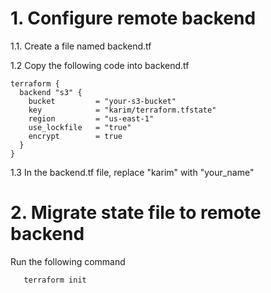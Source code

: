 # 1. Configure remote backend

1.1. Create a file named backend.tf

1.2 Copy the following code into backend.tf
```
terraform {
  backend "s3" {
    bucket         = "your-s3-bucket"
    key            = "karim/terraform.tfstate"
    region         = "us-east-1"
    use_lockfile   = "true"
    encrypt        = true
  }
} 
```

1.3 In the backend.tf file, replace "karim" with "your_name" 

# 2. Migrate state file to remote backend

Run the following command

```
   terraform init
```
